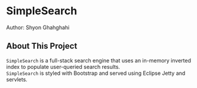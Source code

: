 # SimpleSearch

Author: Shyon Ghahghahi

## About This Project
`SimpleSearch` is a full-stack search engine that uses an in-memory inverted index to populate user-queried search results.\
`SimpleSearch` is styled with Bootstrap and served using Eclipse Jetty and servlets.

